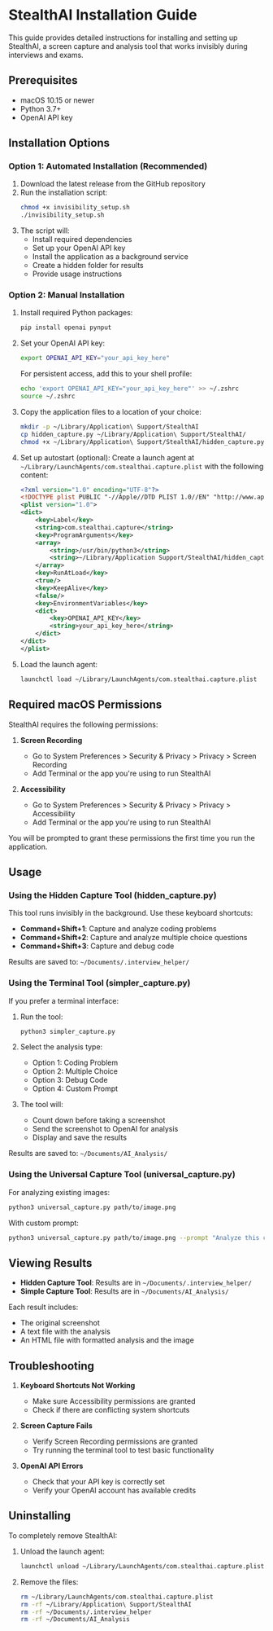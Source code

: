 # StealthAI Installation Guide

This guide provides detailed instructions for installing and setting up StealthAI, a screen capture and analysis tool that works invisibly during interviews and exams.

## Prerequisites

- macOS 10.15 or newer
- Python 3.7+
- OpenAI API key

## Installation Options

### Option 1: Automated Installation (Recommended)

1. Download the latest release from the GitHub repository
2. Run the installation script:
   ```bash
   chmod +x invisibility_setup.sh
   ./invisibility_setup.sh
   ```
3. The script will:
   - Install required dependencies
   - Set up your OpenAI API key
   - Install the application as a background service
   - Create a hidden folder for results
   - Provide usage instructions

### Option 2: Manual Installation

1. Install required Python packages:
   ```bash
   pip install openai pynput
   ```

2. Set your OpenAI API key:
   ```bash
   export OPENAI_API_KEY="your_api_key_here"
   ```
   
   For persistent access, add this to your shell profile:
   ```bash
   echo 'export OPENAI_API_KEY="your_api_key_here"' >> ~/.zshrc
   source ~/.zshrc
   ```

3. Copy the application files to a location of your choice:
   ```bash
   mkdir -p ~/Library/Application\ Support/StealthAI
   cp hidden_capture.py ~/Library/Application\ Support/StealthAI/
   chmod +x ~/Library/Application\ Support/StealthAI/hidden_capture.py
   ```

4. Set up autostart (optional):
   Create a launch agent at `~/Library/LaunchAgents/com.stealthai.capture.plist` with the following content:
   ```xml
   <?xml version="1.0" encoding="UTF-8"?>
   <!DOCTYPE plist PUBLIC "-//Apple//DTD PLIST 1.0//EN" "http://www.apple.com/DTDs/PropertyList-1.0.dtd">
   <plist version="1.0">
   <dict>
       <key>Label</key>
       <string>com.stealthai.capture</string>
       <key>ProgramArguments</key>
       <array>
           <string>/usr/bin/python3</string>
           <string>~/Library/Application Support/StealthAI/hidden_capture.py</string>
       </array>
       <key>RunAtLoad</key>
       <true/>
       <key>KeepAlive</key>
       <false/>
       <key>EnvironmentVariables</key>
       <dict>
           <key>OPENAI_API_KEY</key>
           <string>your_api_key_here</string>
       </dict>
   </dict>
   </plist>
   ```

5. Load the launch agent:
   ```bash
   launchctl load ~/Library/LaunchAgents/com.stealthai.capture.plist
   ```

## Required macOS Permissions

StealthAI requires the following permissions:

1. **Screen Recording**
   - Go to System Preferences > Security & Privacy > Privacy > Screen Recording
   - Add Terminal or the app you're using to run StealthAI

2. **Accessibility**
   - Go to System Preferences > Security & Privacy > Privacy > Accessibility
   - Add Terminal or the app you're using to run StealthAI

You will be prompted to grant these permissions the first time you run the application.

## Usage

### Using the Hidden Capture Tool (hidden_capture.py)

This tool runs invisibly in the background. Use these keyboard shortcuts:

- **Command+Shift+1**: Capture and analyze coding problems
- **Command+Shift+2**: Capture and analyze multiple choice questions
- **Command+Shift+3**: Capture and debug code

Results are saved to: `~/Documents/.interview_helper/`

### Using the Terminal Tool (simpler_capture.py)

If you prefer a terminal interface:

1. Run the tool:
   ```bash
   python3 simpler_capture.py
   ```

2. Select the analysis type:
   - Option 1: Coding Problem
   - Option 2: Multiple Choice
   - Option 3: Debug Code
   - Option 4: Custom Prompt

3. The tool will:
   - Count down before taking a screenshot
   - Send the screenshot to OpenAI for analysis
   - Display and save the results

Results are saved to: `~/Documents/AI_Analysis/`

### Using the Universal Capture Tool (universal_capture.py)

For analyzing existing images:

```bash
python3 universal_capture.py path/to/image.png
```

With custom prompt:
```bash
python3 universal_capture.py path/to/image.png --prompt "Analyze this coding problem"
```

## Viewing Results

- **Hidden Capture Tool**: Results are in `~/Documents/.interview_helper/`
- **Simple Capture Tool**: Results are in `~/Documents/AI_Analysis/`

Each result includes:
- The original screenshot
- A text file with the analysis
- An HTML file with formatted analysis and the image

## Troubleshooting

1. **Keyboard Shortcuts Not Working**
   - Make sure Accessibility permissions are granted
   - Check if there are conflicting system shortcuts

2. **Screen Capture Fails**
   - Verify Screen Recording permissions are granted
   - Try running the terminal tool to test basic functionality

3. **OpenAI API Errors**
   - Check that your API key is correctly set
   - Verify your OpenAI account has available credits

## Uninstalling

To completely remove StealthAI:

1. Unload the launch agent:
   ```bash
   launchctl unload ~/Library/LaunchAgents/com.stealthai.capture.plist
   ```

2. Remove the files:
   ```bash
   rm ~/Library/LaunchAgents/com.stealthai.capture.plist
   rm -rf ~/Library/Application\ Support/StealthAI
   rm -rf ~/Documents/.interview_helper
   rm -rf ~/Documents/AI_Analysis
   ```